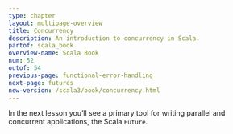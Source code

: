 ```yaml
---
type: chapter
layout: multipage-overview
title: Concurrency
description: An introduction to concurrency in Scala.
partof: scala_book
overview-name: Scala Book
num: 52
outof: 54
previous-page: functional-error-handling
next-page: futures
new-version: /scala3/book/concurrency.html
---
```



In the next lesson you’ll see a primary tool for writing parallel and concurrent applications, the Scala `Future`.
